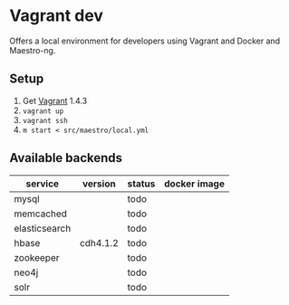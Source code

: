 # Vagrant dev

Offers a local environment for developers using Vagrant and Docker and Maestro-ng.

## Setup 

1. Get [Vagrant](http://www.vagrantup.com/downloads.html) 1.4.3
2. `vagrant up`
3. `vagrant ssh`
4. `m start < src/maestro/local.yml`

## Available backends

| service       | version  | status | docker image |
|---------------|----------|--------|--------------|
| mysql         |          | todo   |              |
| memcached     |          | todo   |              |
| elasticsearch |          | todo   |              |
| hbase         | cdh4.1.2 | todo   |              |
| zookeeper     |          | todo   |              |
| neo4j         |          | todo   |              |
| solr          |          | todo   |              |

